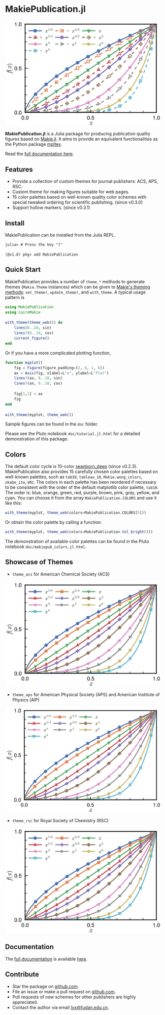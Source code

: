 # MakiePublication.jl

![APS](docs/src/figures/banner/banner.svg)

**MakiePublication.jl** is a Julia package for producing publication quality figures based on [Makie.jl](https://github.com/JuliaPlots/Makie.jl). It aims to provide an equivalent functionalities as the Python package [mpltex](https://github.com/liuyxpp/mpltex).

Read the [full documentation here](http://www.yxliu.group/MakiePublication.jl/dev/).

## Features

* Provide a collection of custom themes for journal publishers: ACS, APS, RSC.
* Custom theme for making figures suitable for web pages.
* 15 color palettes based on well-known quality color schemes with special tweaked ordering for scientific publishing. (since v0.3.0)
* Support hollow markers. (since v0.3.1)

## Install

MakiePublication can be installed from the Julia REPL.

```console
julia> # Press the key "]"

(@v1.8) pkg> add MakiePublication
```

## Quick Start

MakiePublication provides a number of `theme_*` methods to generate themes (`Makie.Theme` instances) which can be given to [Makie's theming methods](https://docs.makie.org/stable/documentation/theming/index.html): `set_theme!`, `update_theme!`, and `with_theme`. A typical usage pattern is

```julia
using MakiePublication
using CairoMakie

with_theme(theme_web()) do
    lines(0..10, sin)
    lines!(0..10, cos)
    current_figure()
end
```

Or if you have a more complicated plotting function,

```julia
function myplot()
    fig = Figure(figure_padding=(2, 6, 1, 6))
    ax = Axis(fig, xlabel=L"x", ylabel=L"f(x)")
    lines!(ax, 0..10, sin)
    lines!(ax, 0..10, cos)

    fig[1,1] = ax
    fig
end

with_theme(myplot, theme_web())
```

Sample figures can be found in the `doc` folder.

Please see the Pluto notebook `doc/tutorial.jl.html` for a detailed demonstration of this package.

## Colors

The default color cycle is 10-color [seanborn_deep](https://juliagraphics.github.io/ColorSchemes.jl/stable/catalogue/#Seaborn) (since v0.2.3). MakiePublication also provides 15 carefully chosen color palettes based on well-known palettes, such as `tab10`, `tableau_10`, `Makie.wong_colors`, `okabe_ito`, etc. The colors in each palette has been reordered if necessary to be consistent with the order of the default matplotlib color palette, `tab10`. The order is: blue, orange, green, red, purple, brown, pink, gray, yellow, and cyan. You can choose it from the array `MakiePublication.COLORS` and use it like this:

```julia
with_theme(myplot, theme_web(colors=MakiePublication.COLORS[5]))
```

Or obtain the color palette by calling a function:

```julia
with_theme(myplot, theme_web(colors=MakiePublication.tol_bright()))
```

The demonstration of available color palettes can be found in the Pluto notebook `doc/makiepub_colors.jl.html`.

## Showcase of Themes

- `theme_acs` for American Chemical Society (ACS)

![ACS](docs/src/figures/acs.svg)

- `theme_aps` for American Physical Society (APS) and American Institute of Physics (AIP)

![APS](docs/src/figures/aps.svg)

- `theme_rsc` for Royal Society of Chemistry (RSC)

![RSC](docs/src/figures/rsc.svg)

## Documentation

The [full documentation](http://www.yxliu.group/MakiePublication.jl/dev/) is available [here](http://www.yxliu.group/MakiePublication.jl/dev/).

## Contribute

* Star the package on [github.com](https://github.com/liuyxpp/MakiePublication.jl).
* File an issue or make a pull request on [github.com](https://github.com/liuyxpp/MakiePublication.jl).
* Pull requests of new schemes for other publishers are highly appreciated.
* Contact the author via email <lyx@fudan.edu.cn>.